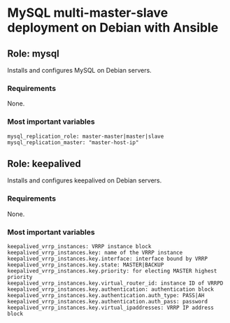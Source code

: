 # MySQL multi-master-slave deployment on Debian with Ansible

## Role: mysql

Installs and configures MySQL on Debian servers.

### Requirements

None.

### Most important variables

	mysql_replication_role: master-master|master|slave
	mysql_replication_master: "master-host-ip"

## Role: keepalived

Installs and configures keepalived on Debian servers.

### Requirements

None.

### Most important variables

	keepalived_vrrp_instances: VRRP instance block
	keepalived_vrrp_instances.key: name of the VRRP instance
	keepalived_vrrp_instances.key.interface: interface bound by VRRP
	keepalived_vrrp_instances.key.state: MASTER|BACKUP
	keepalived_vrrp_instances.key.priority: for electing MASTER highest priority
	keepalived_vrrp_instances.key.virtual_router_id: instance ID of VRRPD
	keepalived_vrrp_instances.key.authentication: authentication block
	keepalived_vrrp_instances.key.authentication.auth_type: PASS|AH
	keepalived_vrrp_instances.key.authentication.auth_pass: password
	keepalived_vrrp_instances.key.virtual_ipaddresses: VRRP IP address block
